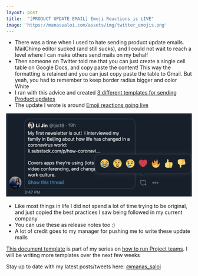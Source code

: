 ```yaml
---
layout: post
title:  "[PRODUCT UPDATE EMAIL] Emoji Reactions is LIVE"
image: 'https://manassaloi.com/assets/img/twitter_emojis.png'
---
```


- There was a time when I used to hate sending product update emails. MailChimp editor sucked (and still sucks), and I could not wait to reach a level where I can make others send mails on my behalf
- Then someone on Twitter told me that you can just create a single cell table on Google Docs, and copy paste the content! This way the formatting is retained and you can just copy paste the table to Gmail. But yeah, you had to remember to keep border radius bigger and color White
- I ran with this advice and created [3 different templates for sending Product updates](https://docs.google.com/document/d/1ATci-GiUkTZFCVTQliKr1t3zco_aUJmlvY8jMYmR-80/edit)
- The update I wrote is around [Emoji reactions going live](https://docs.google.com/document/d/1sUX-sm5qZ474PCQQUpvdi3lvvmWPluqHOyfXz3xKL2M/edit)

![Twitter emojis](/assets/img/twitter_emojis.png)

- Like most things in life I did not spend a lot of time trying to be original, and just copied the best practices I saw being followed  in my current company
- You can use these as release notes too :)
- A lot of credit goes to my manager for pushing me to write these update mails

[This document template](https://docs.google.com/document/d/1ATci-GiUkTZFCVTQliKr1t3zco_aUJmlvY8jMYmR-80/edit) is part of my series on [how to run Project teams](https://manassaloi.com/2020/03/23/running-product-team.html). I will be writing more templates over the next few weeks

Stay up to date with my latest posts/tweets here: [@manas_saloi](http://twitter.com/manas_saloi)
